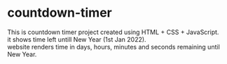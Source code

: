 # countdown-timer

This is countdown timer project created using HTML + CSS + JavaScript.<br/>
it shows time left untill <span>New Year<span> (1st Jan 2022).<br/>
website renders time in days, hours, minutes and seconds remaining until <span>New Year<span>.
